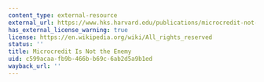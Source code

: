 ```yaml
---
content_type: external-resource
external_url: https://www.hks.harvard.edu/publications/microcredit-not-enemy
has_external_license_warning: true
license: https://en.wikipedia.org/wiki/All_rights_reserved
status: ''
title: Microcredit Is Not the Enemy
uid: c599acaa-fb9b-466b-b69c-6ab2d5a9b1ed
wayback_url: ''
---
```

